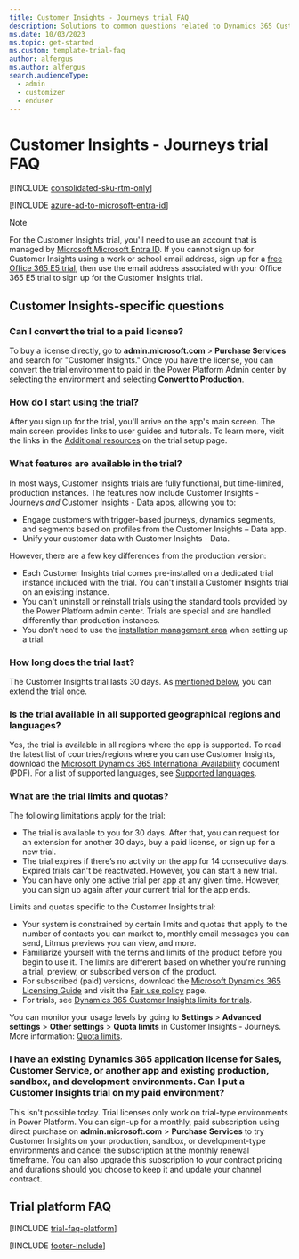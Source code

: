 ```yaml
---
title: Customer Insights - Journeys trial FAQ
description: Solutions to common questions related to Dynamics 365 Customer Insights trial setup and management. Learn how to resolve platform and app-specific issues.
ms.date: 10/03/2023
ms.topic: get-started
ms.custom: template-trial-faq
author: alfergus
ms.author: alfergus
search.audienceType: 
  - admin
  - customizer
  - enduser
---
```


# Customer Insights - Journeys trial FAQ

[!INCLUDE [consolidated-sku-rtm-only](./includes/consolidated-sku-rtm-only.md)]

[!INCLUDE [azure-ad-to-microsoft-entra-id](./includes/azure-ad-to-microsoft-entra-id.md)]

> [!NOTE]
> For the Customer Insights trial, you'll need to use an account that is managed by [Microsoft Microsoft Entra ID](https://azure.microsoft.com/services/active-directory/). If you cannot sign up for Customer Insights using a work or school email address, sign up for a [free Office 365 E5 trial](https://www.microsoft.com/microsoft-365/enterprise/office-365-e5), then use the email address associated with your Office 365 E5 trial to sign up for the Customer Insights trial.

## Customer Insights-specific questions

### Can I convert the trial to a paid license?

To buy a license directly, go to **admin.microsoft.com** > **Purchase Services** and search for "Customer Insights." Once you have the license, you can convert the trial environment to paid in the Power Platform Admin center by selecting the environment and selecting **Convert to Production**.

### How do I start using the trial?

After you sign up for the trial, you'll arrive on the app's main screen. The main screen provides links to user guides and tutorials. To learn more, visit the links in the [Additional resources](trial-signup.md#additional-resources) on the trial setup page.

### What features are available in the trial?

In most ways, Customer Insights trials are fully functional, but time-limited, production instances. The features now include Customer Insights - Journeys *and* Customer Insights - Data apps, allowing you to:

- Engage customers with trigger-based journeys, dynamics segments, and segments based on profiles from the Customer Insights – Data app.
- Unify your customer data with Customer Insights - Data.

However, there are a few key differences from the production version:

- Each Customer Insights trial comes pre-installed on a dedicated trial instance included with the trial. You can't install a Customer Insights trial on an existing instance.
- You can't uninstall or reinstall trials using the standard tools provided by the Power Platform admin center. Trials are special and are handled differently than production instances.
- You don't need to use the [installation management area](setup.md#install-uninstall-or-update-customer-insights) when setting up a trial.

### How long does the trial last?

The Customer Insights trial lasts 30 days. As [mentioned below](trial-faq.md#how-do-i-extend-the-trial), you can extend the trial once.

### Is the trial available in all supported geographical regions and languages?

Yes, the trial is available in all regions where the app is supported. To read the latest list of countries/regions where you can use Customer Insights, download the [Microsoft Dynamics 365 International Availability](https://go.microsoft.com/fwlink/p/?linkid=875097) document (PDF). For a list of supported languages, see [Supported languages](/powerapps/maker/portals/configure/enable-multiple-language-support#supported-languages).

### What are the trial limits and quotas?

The following limitations apply for the trial:

- The trial is available to you for 30 days. After that, you can request for an extension for another 30 days, buy a paid license, or sign up for a new trial.
- The trial expires if there’s no activity on the app for 14 consecutive days. Expired trials can't be reactivated. However, you can start a new trial.
- You can have only one active trial per app at any given time. However, you can sign up again after your current trial for the app ends.

Limits and quotas specific to the Customer Insights trial:

- Your system is constrained by certain limits and quotas that apply to the number of contacts you can market to, monthly email messages you can send, Litmus previews you can view, and more.
- Familiarize yourself with the terms and limits of the product before you begin to use it. The limits are different based on whether you're running a trial, preview, or subscribed version of the product.
- For subscribed (paid) versions, download the [Microsoft Dynamics 365 Licensing Guide](https://go.microsoft.com/fwlink/p/?linkid=866544) and visit the [Fair use policy](fair-use-policy.md) page.
- For trials, see [Dynamics 365 Customer Insights limits for trials](trial-preview-limits.md).

You can monitor your usage levels by going to  **Settings**  >  **Advanced settings**  >  **Other settings**  >  **Quota limits**  in Customer Insights - Journeys. More information: [Quota limits](quota-management.md).

### I have an existing Dynamics 365 application license for Sales, Customer Service, or another app and existing production, sandbox, and development environments. Can I put a Customer Insights trial on my paid environment?

This isn't possible today. Trial licenses only work on trial-type environments in Power Platform. You can sign-up for a monthly, paid subscription using direct purchase on **admin.microsoft.com** > **Purchase Services** to try Customer Insights on your production, sandbox, or development-type environments and cancel the subscription at the monthly renewal timeframe. You can also upgrade this subscription to your contract pricing and durations should you choose to keep it and update your channel contract.

## Trial platform FAQ

[!INCLUDE [trial-faq-platform](./includes/trial-faq-platform.md)]

[!INCLUDE [footer-include](./includes/footer-banner.md)]